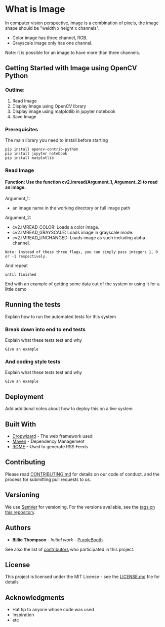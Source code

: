 # What is Image

In computer vision perspective, image is a combination of pixels, the image shape should be "weidth x height x channels".
- Color image has three channel, RGB.
- Grayscale image only has one channel.

Note: it is possible for an image to have more than three channels.

## Getting Started with Image using OpenCV Python

### Outline:
1. Read Image
2. Display Image using OpenCV library
3. Display image using matplotlib in jupyter notebook
4. Save Image

### Prerequisites

The main library you need to install before starting

```
pip install opencv-contrib-python
pip install jupyter notebook
pip install matplotlib
```

### Read Image

#### Function: Use the function cv2.imread(Argument_1, Argument_2) to read an image. 

Argument_1: 
- an image name in the working directory or full image path           

Argument_2:
- cv2.IMREAD_COLOR:      Loads a color image.
- cv2.IMREAD_GRAYSCALE:  Loads image in grayscale mode. 
- cv2.IMREAD_UNCHANGED:  Loads image as such including alpha channel.

```
Note: Instead of these three flags, you can simply pass integers 1, 0 or -1 respectively.
```

And repeat

```
until finished
```

End with an example of getting some data out of the system or using it for a little demo

## Running the tests

Explain how to run the automated tests for this system

### Break down into end to end tests

Explain what these tests test and why

```
Give an example
```

### And coding style tests

Explain what these tests test and why

```
Give an example
```

## Deployment

Add additional notes about how to deploy this on a live system

## Built With

* [Dropwizard](http://www.dropwizard.io/1.0.2/docs/) - The web framework used
* [Maven](https://maven.apache.org/) - Dependency Management
* [ROME](https://rometools.github.io/rome/) - Used to generate RSS Feeds

## Contributing

Please read [CONTRIBUTING.md](https://gist.github.com/PurpleBooth/b24679402957c63ec426) for details on our code of conduct, and the process for submitting pull requests to us.

## Versioning

We use [SemVer](http://semver.org/) for versioning. For the versions available, see the [tags on this repository](https://github.com/your/project/tags). 

## Authors

* **Billie Thompson** - *Initial work* - [PurpleBooth](https://github.com/PurpleBooth)

See also the list of [contributors](https://github.com/your/project/contributors) who participated in this project.

## License

This project is licensed under the MIT License - see the [LICENSE.md](LICENSE.md) file for details

## Acknowledgments

* Hat tip to anyone whose code was used
* Inspiration
* etc

